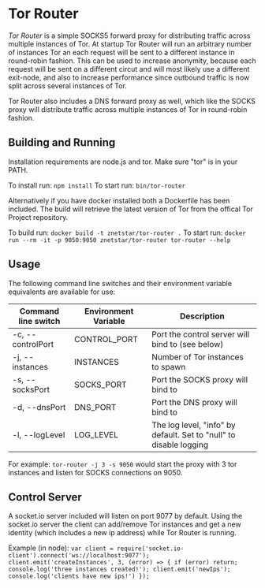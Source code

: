 # Tor Router

*Tor Router* is a simple SOCKS5 forward proxy for distributing traffic across multiple instances of Tor. At startup Tor Router will run an arbitrary number of instances Tor an each request will be sent to a different instance in round-robin fashion. This can be used to increase anonymity, because each request will be sent on a different circut and will most likely use a different exit-node, and also to increase performance since outbound traffic is now split across several instances of Tor.

Tor Router also includes a DNS forward proxy as well, which like the SOCKS proxy will distribute traffic across multiple instances of Tor in round-robin fashion.

## Building and Running

Installation requirements are node.js and tor. Make sure "tor" is in your PATH.

To install run: `npm install`
To start run: `bin/tor-router`

Alternatively if you have docker installed both a Dockerfile has been included. The build will retrieve the latest version of Tor from the offical Tor Project repository.

To build run: `docker build -t znetstar/tor-router .`
To start run: `docker run --rm -it -p 9050:9050 znetstar/tor-router tor-router --help` 

## Usage

The following command line switches and their environment variable equivalents are available for use:

|Command line switch|Environment Variable|Description|
|-------------------|--------------------|-----------|
|-c, --controlPort	|CONTROL_PORT        |Port the control server will bind to (see below)|
|-j, --instances    |INSTANCES           |Number of Tor instances to spawn|
|-s, --socksPort    |SOCKS_PORT			 |Port the SOCKS proxy will bind to|
|-d, --dnsPort		|DNS_PORT			 |Port the DNS proxy will bind to|
|-l, --logLevel		|LOG_LEVEL			 |The log level, "info" by default. Set to "null" to disable logging|


For example: `tor-router -j 3 -s 9050` would start the proxy with 3 tor instances and listen for SOCKS connections on 9050.

## Control Server

A socket.io server included will listen on port 9077 by default. Using the socket.io server the client can add/remove Tor instances and get a new identity (which includes a new ip address) while Tor Router is running.

Example (in node):
`
	var client = require('socket.io-client').connect('ws://localhost:9077');
	client.emit('createInstances', 3, (error) => {
		if (error) return;
		console.log('three instances created!');
		client.emit('newIps');
		console.log('clients have new ips!')
	});
`